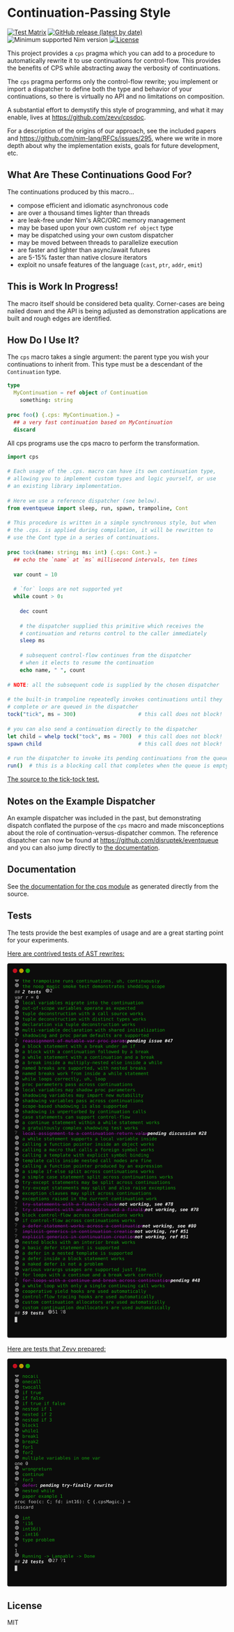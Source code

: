 # Continuation-Passing Style

[![Test Matrix](https://github.com/disruptek/cps/workflows/CI/badge.svg)](https://github.com/disruptek/cps/actions?query=workflow%3ACI)
[![GitHub release (latest by date)](https://img.shields.io/github/v/release/disruptek/cps?style=flat)](https://github.com/disruptek/cps/releases/latest)
![Minimum supported Nim version](https://img.shields.io/badge/nim-1.5.1%2B-informational?style=flat&logo=nim)
[![License](https://img.shields.io/github/license/disruptek/cps?style=flat)](#license)

This project provides a `cps` pragma which you can add to a procedure to
automatically rewrite it to use continuations for control-flow. This provides
the benefits of CPS while abstracting away the verbosity of continuations.

The `cps` pragma performs only the control-flow rewrite; you implement or
import a dispatcher to define both the type and behavior of your continuations,
so there is virtually no API and no limitations on composition.

A substantial effort to demystify this style of programming, and what it may
enable, lives at https://github.com/zevv/cpsdoc.

For a description of the origins of our approach, see the included papers and
https://github.com/nim-lang/RFCs/issues/295, where we write in more depth about
why the implementation exists, goals for future development, etc.

## What Are These Continuations Good For?

The continuations produced by this macro...

- compose efficient and idiomatic asynchronous code
- are over a thousand times lighter than threads
- are leak-free under Nim's ARC/ORC memory management
- may be based upon your own custom `ref object` type
- may be dispatched using your own custom dispatcher
- may be moved between threads to parallelize execution
- are faster and lighter than async/await futures
- are 5-15% faster than native closure iterators
- exploit no unsafe features of the language (`cast`, `ptr`, `addr`, `emit`)

## This is Work In Progress!

The macro itself should be considered beta quality.  Corner-cases are being
nailed down and the API is being adjusted as demonstration applications are
built and rough edges are identified.

## How Do I Use It?

The `cps` macro takes a single argument: the parent type you wish your
continuations to inherit from.  This type must be a descendant of the
`Continuation` type.

```nim
type
  MyContinuation = ref object of Continuation
    something: string

proc foo() {.cps: MyContinuation.} =
  ## a very fast continuation based on MyContinuation
  discard
```

All cps programs use the cps macro to perform the transformation.

```nim
import cps

# Each usage of the .cps. macro can have its own continuation type,
# allowing you to implement custom types and logic yourself, or use
# an existing library implementation.

# Here we use a reference dispatcher (see below).
from eventqueue import sleep, run, spawn, trampoline, Cont

# This procedure is written in a simple synchronous style, but when
# the .cps. is applied during compilation, it will be rewritten to
# use the Cont type in a series of continuations.

proc tock(name: string; ms: int) {.cps: Cont.} =
  ## echo the `name` at `ms` millisecond intervals, ten times

  var count = 10

  # `for` loops are not supported yet
  while count > 0:

    dec count

    # the dispatcher supplied this primitive which receives the
    # continuation and returns control to the caller immediately
    sleep ms

    # subsequent control-flow continues from the dispatcher
    # when it elects to resume the continuation
    echo name, " ", count

# NOTE: all the subsequent code is supplied by the chosen dispatcher

# the built-in trampoline repeatedly invokes continuations until they
# complete or are queued in the dispatcher
tock("tick", ms = 300)                    # this call does not block!

# you can also send a continuation directly to the dispatcher
let child = whelp tock("tock", ms = 700)  # this call does not block!
spawn child                               # this call does not block!

# run the dispatcher to invoke its pending continuations from the queue
run()  # this is a blocking call that completes when the queue is empty
```

[The source to the tick-tock test.](https://github.com/disruptek/eventqueue/blob/master/tests/tock.nim)

## Notes on the Example Dispatcher

An example dispatcher was included in the past, but demonstrating dispatch
conflated the purpose of the `cps` macro and made misconceptions about the role
of continuation-versus-dispatcher common. The reference dispatcher can now be
found at https://github.com/disruptek/eventqueue and you can also jump directly
to [the documentation](https://disruptek.github.io/eventqueue/eventqueue.html).

## Documentation

See [the documentation for the cps module](https://disruptek.github.io/cps/cps.html) as generated directly from the source.

## Tests

The tests provide the best examples of usage and are a great starting point for
your experiments.

[Here are contrived tests of AST rewrites:](https://github.com/disruptek/cps/blob/master/tests/taste.nim)

![taste tests](docs/taste.svg "taste tests")

[Here are tests that Zevv prepared:](https://github.com/disruptek/cps/blob/master/tests/tzevv.nim)

![zevv tests](docs/tzevv.svg "zevv tests")

## License
MIT
